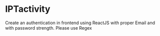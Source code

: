 # IPTactivity
Create an authentication in frontend using ReactJS with proper Email and with password strength. Please use Regex
